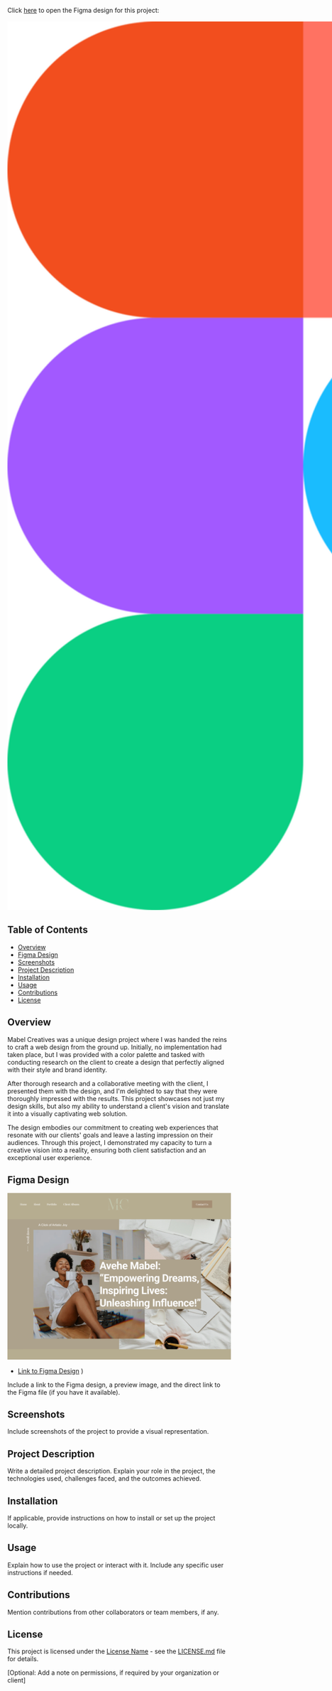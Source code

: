 Click [here](https://www.figma.com/file/cF4vNUjU2FAasYeFWjEk0K/Mabel?type=design&node-id=5%3A33&mode=design&t=jfltSFHrySwQui1i-1) to open the Figma design for this project:
<br>
<br>
<a href="https://www.figma.com/file/cF4vNUjU2FAasYeFWjEk0K/Mabel?type=design&node-id=5%3A33&mode=design&t=jfltSFHrySwQui1i-1"> <img src="figma-logo.png" alt="Alt Text" style="max-width:40vh; height:50vh;"></a>


## Table of Contents
- [Overview](#overview)
- [Figma Design](#figma-design)
- [Screenshots](#screenshots)
- [Project Description](#project-description)
- [Installation](#installation)
- [Usage](#usage)
- [Contributions](#contributions)
- [License](#license)

## Overview

Mabel Creatives was a unique design project where I was handed the reins to craft a web design from the ground up. Initially, no implementation had taken place, but I was provided with a color palette and tasked with conducting research on the client to create a design that perfectly aligned with their style and brand identity.

After thorough research and a collaborative meeting with the client, I presented them with the design, and I'm delighted to say that they were thoroughly impressed with the results. This project showcases not just my design skills, but also my ability to understand a client's vision and translate it into a visually captivating web solution.

The design embodies our commitment to creating web experiences that resonate with our clients' goals and leave a lasting impression on their audiences. Through this project, I demonstrated my capacity to turn a creative vision into a reality, ensuring both client satisfaction and an exceptional user experience.

## Figma Design

[![Figma Design](mabelThumbnail.png)]([Figma_URL](https://www.figma.com/file/cF4vNUjU2FAasYeFWjEk0K/Mabel?type=design&node-id=0%3A1&mode=design&t=jfltSFHrySwQui1i-1))
- [Link to Figma Design](https://www.figma.com/file/cF4vNUjU2FAasYeFWjEk0K/Mabel?type=design&node-id=0%3A1&mode=design&t=jfltSFHrySwQui1i-1)
)

Include a link to the Figma design, a preview image, and the direct link to the Figma file (if you have it available).

## Screenshots
Include screenshots of the project to provide a visual representation.

## Project Description
Write a detailed project description. Explain your role in the project, the technologies used, challenges faced, and the outcomes achieved.

## Installation
If applicable, provide instructions on how to install or set up the project locally.

## Usage
Explain how to use the project or interact with it. Include any specific user instructions if needed.

## Contributions
Mention contributions from other collaborators or team members, if any.

## License
This project is licensed under the [License Name](License_URL) - see the [LICENSE.md](LICENSE.md) file for details.

[Optional: Add a note on permissions, if required by your organization or client]

